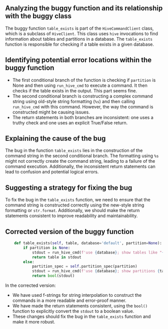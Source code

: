 ## Analyzing the buggy function and its relationship with the buggy class

The buggy function `table_exists` is part of the `HiveCommandClient` class, which is a subclass of `HiveClient`. This class uses `hive` invocations to find information about tables and partitions in a database. The `table_exists` function is responsible for checking if a table exists in a given database.

## Identifying potential error locations within the buggy function

- The first conditional branch of the function is checking if `partition` is None and then using `run_hive_cmd` to execute a command. It then checks if the table exists in the output. This part seems fine.
- The second conditional branch is constructing a complex command string using old-style string formatting (`%s`) and then calling `run_hive_cmd` with this command. However, the way the command is constructed might be causing issues.
- The return statements in both branches are inconsistent: one uses a truthy check and one uses an explicit True/False return.

## Explaining the cause of the bug

The bug in the function `table_exists` lies in the construction of the command string in the second conditional branch. The formatting using `%s` might not correctly create the command string, leading to a failure of the command execution. Additionally, the inconsistent return statements can lead to confusion and potential logical errors.

## Suggesting a strategy for fixing the bug

To fix the bug in the `table_exists` function, we need to ensure that the command string is constructed correctly using the new-style string formatting or `str.format`. Additionally, we should make the return statements consistent to improve readability and maintainability.

## Corrected version of the buggy function

```python
    def table_exists(self, table, database='default', partition=None):
        if partition is None:
            stdout = run_hive_cmd(f'use {database}; show tables like "{table}";')
            return table in stdout
        else:
            partition_spec = self.partition_spec(partition)
            stdout = run_hive_cmd(f'use {database}; show partitions {table} partition ({partition_spec})')
            return bool(stdout)
```

In the corrected version:
- We have used f-strings for string interpolation to construct the commands in a more readable and error-proof manner.
- We have made the return statements consistent, using the `bool()` function to explicitly convert the `stdout` to a boolean value.
- These changes should fix the bug in the `table_exists` function and make it more robust.